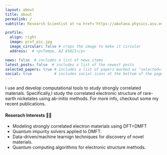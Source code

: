 ```yaml
---
layout: about
title: about
permalink: /
subtitle: Research Scientist at <a href='https://abotana.physics.asu.edu/people'>ASU</a> (2019 - current)

profile:
  align: right
  image: prof_pic.jpg
  image_circular: false # crops the image to make it circular
  address:  # <p>Tempe, AZ 85821</p>

news: false  # includes a list of news items
latest_posts: false  # includes a list of the newest posts
selected_papers: true # includes a list of papers marked as "selected={true}"
social: true          # includes social icons at the bottom of the page
---
```


I use and develop computational tools to study strongly correlated materials. Specifically,I study the correlated electronic structure of rare-earth nickelates using ab-initio methods. For more info, checkout some my recent publications.

#### Reserach Interests 👨‍🔬
- Modeling strongly correlated electron materials using DFT+DMFT
- Quantum impurity solvers applied to DMFT.
- Data-driven/machine learnign techniques for discovery of novel materials.
- Quantum computing algorithms for electronic structure methods.
